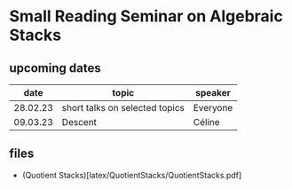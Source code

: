 # Small Reading Seminar on Algebraic Stacks


## upcoming dates
| date     | topic                          | speaker  |
|----------|--------------------------------|----------|
| 28.02.23 | short talks on selected topics | Everyone |
| 09.03.23 | Descent                        | Céline   |

## files
* (Quotient Stacks)[latex/QuotientStacks/QuotientStacks.pdf]

